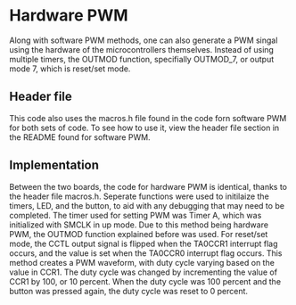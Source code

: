 # Hardware PWM
Along with software PWM methods, one can also generate a PWM singal using the hardware
of the microcontrollers themselves. Instead of using multiple timers, the OUTMOD function,
specifially OUTMOD_7, or output mode 7, which is reset/set mode.
## Header file
This code also uses the macros.h file found in the code forn software PWM for both sets
of code. To see how to use it, view the header file section in the README found for software
PWM.
## Implementation
Between the two boards, the code for hardware PWM is identical, thanks to the header file
macros.h. Seperate functions were used to initilaize the timers, LED, and the button, to aid
with any debugging that may need to be completed. The timer used for setting PWM was Timer A, 
which was initialized with SMCLK in up mode. Due to this method being hardware PWM, the 
OUTMOD function explained before was used. For reset/set mode, the CCTL output signal is 
flipped when the TA0CCR1 interrupt flag occurs, and the value is set when the TA0CCR0 interrupt
flag occurs. This method creates a PWM waveform, with duty cycle varying based on the value in 
CCR1. The duty cycle was changed by incrementing the value of CCR1 by 100, or 10 percent.
When the duty cycle was 100 percent and the button was pressed again, the duty cycle was 
reset to 0 percent. 